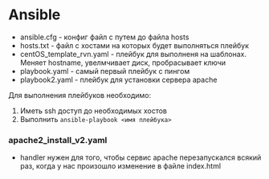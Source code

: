 # **Ansible**

- ansible.cfg - конфиг файл с путем до файла hosts
- hosts.txt - файл с хостами на которых будет выполняться плейбук
- centOS_template_rvn.yaml - плейбук для выполненя на шаблонах. Меняет hostname, увелмчивает диск, пробрасывает ключи
- playbook.yaml - самый первый плейбук с пингом
- playbook2.yaml - плейбук для установки сервера apache

Для выполнения плейбуков необходимо:
1. Иметь ssh доступ до необходимых хостов
2. Выполнить `ansible-playbook <имя плейбука>`



### apache2_install_v2.yaml

- handler нужен для того, чтобы сервис apache перезапускался всякий раз, когда у нас произошло изменение в файле index.html